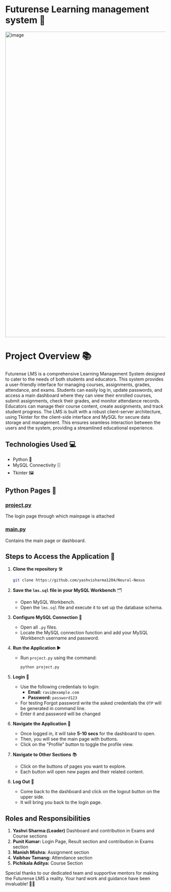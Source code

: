 # Futurense Learning management system 🌟
<img width="960" alt="image" src="https://github.com/yashvisharma1204/Neural-Nexus/assets/137611141/5bafb37c-1926-4263-9cc5-54ea86a829c9">

# Project Overview 📚
Futurense LMS is a comprehensive Learning Management System designed to cater to the needs of both students and educators. This system provides a user-friendly interface for managing courses, assignments, grades, attendance, and exams. Students can easily log in, update passwords, and access a main dashboard where they can view their enrolled courses, submit assignments, check their grades, and monitor attendance records. Educators can manage their course content, create assignments, and track student progress. The LMS is built with a robust client-server architecture, using Tkinter for the client-side interface and MySQL for secure data storage and management. This ensures seamless interaction between the users and the system, providing a streamlined educational experience.

## Technologies Used 💻
- Python 🐍
- MySQL Connectivity 🗄️
- Tkinter 🖼️

## Python Pages 📄

### [project.py](project.py)
The login page through which mainpage is attached

### [main.py](main.py)
Contains the main page or dashboard.

## Steps to Access the Application 🚀

1. **Clone the repository** 🛠️
   ```bash
   git clone https://github.com/yashvisharma1204/Neural-Nexus
   ```
   
2. **Save the `lms.sql` file in your MySQL Workbench** 🗂️
   - Open MySQL Workbench.
   - Open the `lms.sql` file and execute it to set up the database schema.

3. **Configure MySQL Connection** 🔧
   - Open all `.py` files.
   - Locate the MySQL connection function and add your MySQL Workbench username and password.

4. **Run the Application** ▶️
   - Run `project.py` using the command:
     ```bash
     python project.py
     ```

5. **Login** 🔑
   - Use the following credentials to login:
     - **Email:** `ravi@example.com`
     - **Password:** `password123`
   - For testing Forgot password write the asked credentials the `OTP` will be generated in command line.
   - Enter it and password will be changed

6. **Navigate the Application** 🧭
   - Once logged in, it will take **5-10 secs** for the dashboard to open.
   - Then, you will see the main page with buttons.
   - Click on the "Profile" button to toggle the profile view.

7. **Navigate to Other Sections** 📚
   - Click on the buttons of pages you want to explore.
   - Each button will open new pages and their related content.

8. **Log Out** 🚪
   - Come back to the dashboard and click on the logout button on the upper side.
   - It will bring you back to the login page.

## Roles and Responsibilities 
1. **Yashvi Sharma:(Leader)** Dashboard and contribution in Exams and Course sections
2. **Punit Kumar:** Login Page, Result section and contribution in Exams section
3. **Manish Mishra:** Assignment section
4. **Vaibhav Tamang:** Attendance section
5. **Pichikala Aditya:** Course Section

Special thanks to our dedicated team and supportive mentors for making the Futurense LMS a reality. Your hard work and guidance have been invaluable! 🙏✨
